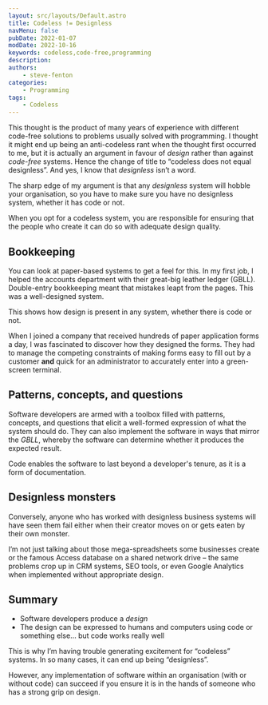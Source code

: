 ```yaml
---
layout: src/layouts/Default.astro
title: Codeless != Designless
navMenu: false
pubDate: 2022-01-07
modDate: 2022-10-16
keywords: codeless,code-free,programming
description: 
authors:
    - steve-fenton
categories:
    - Programming
tags:
    - Codeless
---
```


This thought is the product of many years of experience with different code-free solutions to problems usually solved with programming. I thought it might end up being an anti-codeless rant when the thought first occurred to me, but it is actually an argument in favour of *design* rather than against *code-free* systems. Hence the change of title to “codeless does not equal designless”. And yes, I know that *designless* isn’t a word.

The sharp edge of my argument is that any _designless_ system will hobble your organisation, so you have to make sure you have no designless system, whether it has code or not.

When you opt for a codeless system, you are responsible for ensuring that the people who create it can do so with adequate design quality.

## Bookkeeping

You can look at paper-based systems to get a feel for this. In my first job, I helped the accounts department with their great-big leather ledger (GBLL). Double-entry bookkeeping meant that mistakes leapt from the pages. This was a well-designed system.

This shows how design is present in any system, whether there is code or not.

When I joined a company that received hundreds of paper application forms a day, I was fascinated to discover how they designed the forms. They had to manage the competing constraints of making forms easy to fill out by a customer **and** quick for an administrator to accurately enter into a green-screen terminal.

## Patterns, concepts, and questions

Software developers are armed with a toolbox filled with patterns, concepts, and questions that elicit a well-formed expression of what the system should do. They can also implement the software in ways that mirror the *GBLL*, whereby the software can determine whether it produces the expected result.

Code enables the software to last beyond a developer's tenure, as it is a form of documentation.

## Designless monsters

Conversely, anyone who has worked with designless business systems will have seen them fail either when their creator moves on or gets eaten by their own monster.

I’m not just talking about those mega-spreadsheets some businesses create or the famous Access database on a shared network drive – the same problems crop up in CRM systems, SEO tools, or even Google Analytics when implemented without appropriate design.

## Summary

- Software developers produce a *design*
- The design can be expressed to humans and computers using code or something else… but code works really well

This is why I’m having trouble generating excitement for “codeless” systems. In so many cases, it can end up being “designless”.

However, any implementation of software within an organisation (with or without code) can succeed if you ensure it is in the hands of someone who has a strong grip on design.